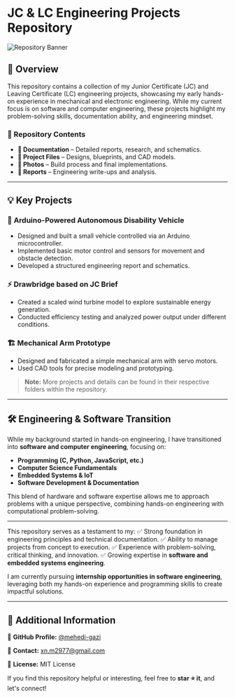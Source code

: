 # JC & LC Engineering Projects Repository

![Repository Banner](path/to/your/banner.jpg) <!-- Replace with actual image path -->

## 📌 Overview
This repository contains a collection of my Junior Certificate (JC) and Leaving Certificate (LC) engineering projects, showcasing my early hands-on experience in mechanical and electronic engineering. While my current focus is on software and computer engineering, these projects highlight my problem-solving skills, documentation ability, and engineering mindset.

### 🔹 Repository Contents
- **📂 Documentation** – Detailed reports, research, and schematics.
- **🔧 Project Files** – Designs, blueprints, and CAD models.
- **📸 Photos** – Build process and final implementations.
- **📜 Reports** – Engineering write-ups and analysis.

---

## 💡 Key Projects
### 🚗 **Arduino-Powered Autonomous Disability Vehicle**
- Designed and built a small vehicle controlled via an Arduino microcontroller.
- Implemented basic motor control and sensors for movement and obstacle detection.
- Developed a structured engineering report and schematics.

### ⚡ **Drawbridge based on JC Brief**
- Created a scaled wind turbine model to explore sustainable energy generation.
- Conducted efficiency testing and analyzed power output under different conditions.

### 🏗 **Mechanical Arm Prototype**
- Designed and fabricated a simple mechanical arm with servo motors.
- Used CAD tools for precise modeling and prototyping.

> **Note:** More projects and details can be found in their respective folders within the repository.

---

## 🛠️ Engineering & Software Transition
While my background started in hands-on engineering, I have transitioned into **software and computer engineering**, focusing on:
- **Programming (C, Python, JavaScript, etc.)**
- **Computer Science Fundamentals**
- **Embedded Systems & IoT**
- **Software Development & Documentation**

This blend of hardware and software expertise allows me to approach problems with a unique perspective, combining hands-on engineering with computational problem-solving.

---
This repository serves as a testament to my:
✅ Strong foundation in engineering principles and technical documentation.
✅ Ability to manage projects from concept to execution.
✅ Experience with problem-solving, critical thinking, and innovation.
✅ Growing expertise in **software and embedded systems engineering**.

I am currently pursuing **internship opportunities in software engineering**, leveraging both my hands-on experience and programming skills to create impactful solutions.

---

## 📎 Additional Information
🔗 **GitHub Profile:** [@mehedi-gazi](https://github.com/mehedi-gazi)

📩 **Contact:** xn.m2977@gmail.com <!-- Replace with actual email -->

📜 **License:** MIT License

If you find this repository helpful or interesting, feel free to **star ⭐ it**, and let's connect!
